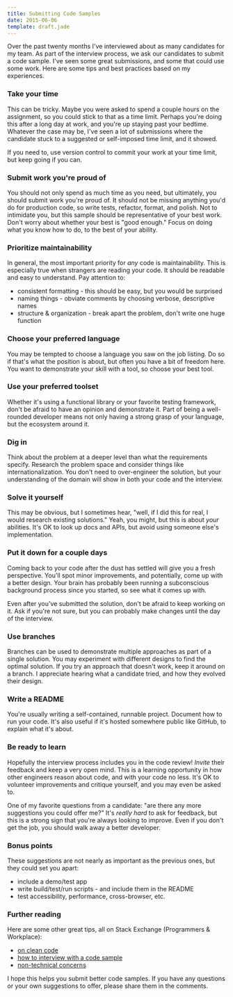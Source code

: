 ```yaml
---
title: Submitting Code Samples
date: 2015-06-06
template: draft.jade
---
```


Over the past twenty months I've interviewed about as many candidates for my team. As part of the interview process, we ask our candidates to submit a code sample. I've seen some great submissions, and some that could use some work. Here are some tips and best practices based on my experiences.

### Take your time

This can be tricky. Maybe you were asked to spend a couple hours on the assignment, so you could stick to that as a time limit. Perhaps you're doing this after a long day at work, and you're up staying past your bedtime. Whatever the case may be, I've seen a lot of submissions where the candidate stuck to a suggested or self-imposed time limit, and it showed.

If you need to, use version control to commit your work at your time limit, but keep going if you can.

### Submit work you're proud of

You should not only spend as much time as you need, but ultimately, you should submit work you're proud of. It should not be missing anything you'd do for production code, so write tests, refactor, format, and polish. Not to intimidate you, but this sample should be representative of your best work. Don't worry about whether your best is "good enough." Focus on doing what you know how to do, to the best of your ability.

### Prioritize maintainability

In general, the most important priority for *any* code is maintainability. This is especially true when strangers are reading your code. It should be readable and easy to understand. Pay attention to:

* consistent formatting - this should be easy, but you would be surprised
* naming things - obviate comments by choosing verbose, descriptive names
* structure & organization - break apart the problem, don't write one huge function

### Choose your preferred language

You may be tempted to choose a language you saw on the job listing. Do so if that's what the position is about, but often you have a bit of freedom here. You want to demonstrate your skill with a tool, so choose your best tool.

### Use your preferred toolset

Whether it's using a functional library or your favorite testing framework, don't be afraid to have an opinion and demonstrate it. Part of being a well-rounded developer means not only having a strong grasp of your language, but the ecosystem around it.

### Dig in

Think about the problem at a deeper level than what the requirements specify. Research the problem space and consider things like internationalization. You don't need to over-engineer the solution, but your understanding of the domain will show in both your code and the interview.

### Solve it yourself

This may be obvious, but I sometimes hear, "well, if I did this for real, I would research existing solutions." Yeah, you might, but this is about *your* abilities. It's OK to look up docs and APIs, but avoid using someone else's implementation.

### Put it down for a couple days

Coming back to your code after the dust has settled will give you a fresh perspective. You'll spot minor improvements, and potentially, come up with a better design. Your brain has probably been running a subconscious background process since you started, so see what it comes up with.

Even after you've submitted the solution, don't be afraid to keep working on it. Ask if you're not sure, but you can probably make changes until the day of the interview.

### Use branches

Branches can be used to demonstrate multiple approaches as part of a single solution. You may experiment with different designs to find the optimal solution. If you try an approach that doesn't work, keep it around on a branch. I appreciate hearing what a candidate tried, and how they evolved their design.

### Write a README

You're usually writing a self-contained, runnable project. Document how to run your code. It's also useful if it's hosted somewhere public like GitHub, to explain what it's about.

### Be ready to learn

Hopefully the interview process includes you in the code review! *Invite* their feedback and keep a very open mind. This is a learning opportunity in how other engineers reason about code, and with your code no less. It's OK to volunteer improvements and critique yourself, and you may even be asked to.

One of my favorite questions from a candidate: "are there any more suggestions you could offer me?" It's *really hard* to ask for feedback, but this is a strong sign that you're always looking to improve. Even if you don't get the job, you should walk away a better developer.

### Bonus points

These suggestions are not nearly as important as the previous ones, but they could set you apart:

* include a demo/test app
* write build/test/run scripts - and include them in the README
* test accessibility, performance, cross-browser, etc.

### Further reading

Here are some other great tips, all on Stack Exchange (Programmers & Workplace):

* [on clean code](http://programmers.stackexchange.com/a/51155/52486)
* [how to interview with a code sample](http://programmers.stackexchange.com/questions/94492/interview-review-another-developers-code/94507#94507)
* [non-technical concerns](http://workplace.stackexchange.com/a/1315)

I hope this helps you submit better code samples. If you have any questions or your own suggestions to offer, please share them in the comments.
